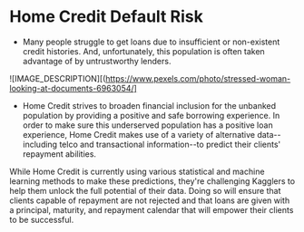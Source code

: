 # Home Credit Default Risk
- Many people struggle to get loans due to insufficient or non-existent credit histories. And, unfortunately, this population is often taken advantage of by untrustworthy lenders.


![IMAGE_DESCRIPTION][(https://www.pexels.com/photo/stressed-woman-looking-at-documents-6963054/]

- Home Credit strives to broaden financial inclusion for the unbanked population by providing a positive and safe borrowing experience. In order to make sure this underserved population has a positive loan experience, Home Credit makes use of a variety of alternative data--including telco and transactional information--to predict their clients' repayment abilities.

While Home Credit is currently using various statistical and machine learning methods to make these predictions, they're challenging Kagglers to help them unlock the full potential of their data. Doing so will ensure that clients capable of repayment are not rejected and that loans are given with a principal, maturity, and repayment calendar that will empower their clients to be successful.
